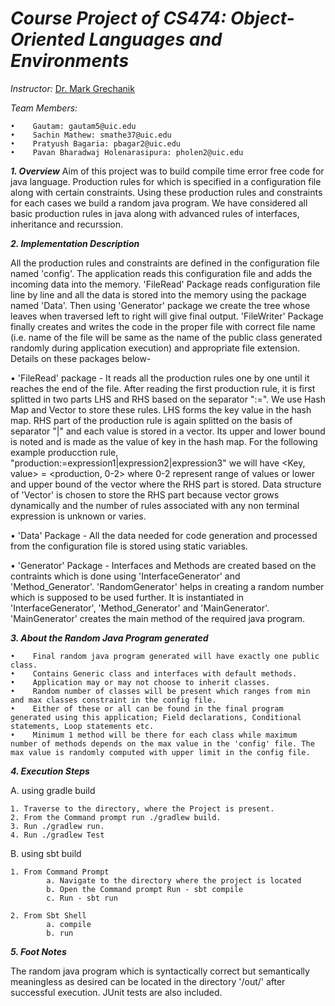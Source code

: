_Course Project of CS474: Object-Oriented Languages and Environments_
======================================================================

_Instructor:_ [Dr. Mark Grechanik](https://www.cs.uic.edu/k-teacher/mark-grechanik-phd/)

_Team Members:_

    •	 Gautam: gautam5@uic.edu
    •	 Sachin Mathew: smathe37@uic.edu
    •	 Pratyush Bagaria: pbagar2@uic.edu
    •	 Pavan Bharadwaj Holenarasipura: pholen2@uic.edu


	
_**1. Overview**_
Aim of this project was to build compile time error free code for java language. Production rules for which is specified in a configuration file along with certain constraints. Using these production rules and constraints for each cases we build a random java program. We have considered all basic production rules in java along with advanced rules of interfaces, inheritance and recurssion. 


_**2. Implementation Description**_

All the production rules and constraints are defined in the configuration file named 'config'. The application reads this configuration file and adds the incoming data into the memory. 'FileRead' Package reads configuration file line by line and all the data is stored into the memory using the package named 'Data'. Then using 'Generator' package we create the tree whose leaves when traversed left to right will give final output. 'FileWriter' Package finally creates and writes the code in the proper file with correct file name (i.e. name of the file will be same as the name of the public class generated randomly during application execution) and appropriate file extension. Details on these packages below-

•	 'FileRead' package - It reads all the production rules one by one until it reaches the end of the file. After reading the first production rule, it is first splitted in two parts LHS and RHS based on the separator ":=". We use Hash Map and Vector to store these rules. LHS forms the key value in the hash map. RHS part of the production rule is again splitted on the basis of separator "|" and each value is stored in a vector. Its upper and lower bound is noted and is made as the value of key in the hash map. For the following example producction rule, "production:=expression1|expression2|expression3" we will have <Key, value> = <production, 0-2> where 0-2 represent range of values or lower and upper bound of the vector where the RHS part is stored. Data structure of 'Vector' is chosen to store the RHS part because vector grows dynamically and the number of rules associated with any non terminal expression is unknown or varies. 

•	 'Data' Package - All the data needed for code generation and processed from the configuration file is stored using static variables. 

•	 'Generator' Package - Interfaces and Methods are created based on the contraints which is done using 'InterfaceGenerator' and 'Method_Generator'. 'RandomGenerator' helps in creating a random number which is supposed to be used further. It is instantiated in 'InterfaceGenerator', 'Method_Generator' and 'MainGenerator'. 'MainGenerator' creates the main method of the required java program.


_**3. About the Random Java Program generated**_

    •	 Final random java program generated will have exactly one public class.
    •	 Contains Generic class and interfaces with default methods.
    •	 Application may or may not choose to inherit classes.
    •	 Random number of classes will be present which ranges from min and max classes constraint in the config file.
    •	 Either of these or all can be found in the final program generated using this application; Field declarations, Conditional statements, Loop statements etc.
    •	 Minimum 1 method will be there for each class while maximum number of methods depends on the max value in the 'config' file. The max value is randomly computed with upper limit in the config file.

    
_**4. Execution Steps**_

A. using gradle build

	1. Traverse to the directory, where the Project is present.
	2. From the Command prompt run ./gradlew build.
	3. Run ./gradlew run.
	4. Run ./gradlew Test

B. using sbt build

	1. From Command Prompt
			a. Navigate to the directory where the project is located
			b. Open the Command prompt Run - sbt compile
			c. Run - sbt run

	2. From Sbt Shell
			a. compile
			b. run


_**5. Foot Notes**_

The random java program which is syntactically correct but semantically meaningless as desired can be located in the directory '/out/' after successful execution. JUnit tests are also included.